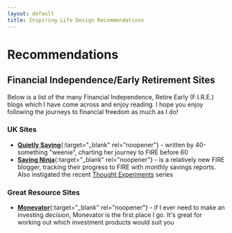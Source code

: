 ```yaml
---
layout: default
title: Inspiring Life Design Recommendations
---
```


# Recommendations

## Financial Independence/Early Retirement Sites
Below is a list of the many Financial Independence, Retire Early (F.I.R.E.) blogs which I have come across and enjoy reading. I hope you enjoy following the journeys to financial freedom as much as I do!

### UK Sites
- [**Quietly Saving**](http://quietlysaving.co.uk/){:target="_blank" rel="noopener"} - written by 40-something "weenie", charting her journey to FIRE before 60
- [**Saving Ninja**](https://thesavingninja.com/){:target="_blank" rel="noopener"} - is a relatively new FIRE blogger, tracking their progress to FIRE with monthly savings reports. Also instigated the recent [Thought Experiments](/tag/thought-experiments.html) series


### Great Resource Sites
- [**Monevator**](http://monevator.com/){:target="_blank" rel="noopener"} - if I ever need to make an investing decision, Monevator is the first place I go. It's great for working out which investment products would suit you


